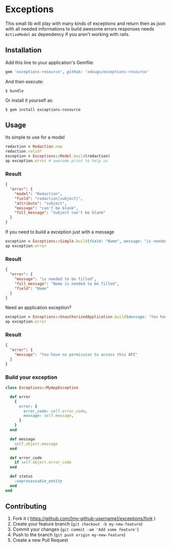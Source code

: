 # Exceptions

This small lib will play with many kinds of exceptions and return then as json with all needed informations to build awesome errors responses
needs `ActiveModel` as dependency if you aren't working with rails.

## Installation

Add this line to your application's Gemfile:

```ruby
gem 'exceptions-resource', github: 'xdougx/exceptions-resource'
```

And then execute:

    $ bundle

Or install it yourself as:

    $ gem install exceptions-resource

## Usage

Its simple to use for a model

``` ruby
redaction = Redaction.new
redaction.valid?
exception = Exceptions::Model.build(redaction)
ap exception.error # awesome print to help us
```

### Result
``` json
{
  "error": {
    "model": "Redaction",
    "field": "redaction[subject]",
    "attribute": "subject",
    "message": "can't be blank",
    "full_message": "Subject can't be blank"
  }
}
```

If you need to build a exception just with a message

``` ruby
exception = Exceptions::Simple.build(field: "Name", message: "is needed to be filled")
ap exception.error
```

### Result
``` json
{
  "error": {
    "message": "is needed to be filled",
    "full_message": "Name is needed to be filled",
    "field": "Name"
  }
}
```

Need an application exception?

``` ruby
exception = Exceptions::UnauthorizedApplication.build(message: "You have no permission to access this API")
ap exception.error
```

### Result
``` json
{
  "error": {
    "message": "You have no permission to access this API"
  }
}
```

### Build your exception

``` ruby
class Exceptions::MyAppException

  def error
    { 
      error: { 
        error_code: self.error_code, 
        message: self.message,
      } 
    }
  end

  def message 
    self.object.message
  end

  def error_code
    if self.object.error_code
  end

  def status
    :unprocessable_entity
  end
end
```

## Contributing

1. Fork it ( https://github.com/[my-github-username]/exceptions/fork )
2. Create your feature branch (`git checkout -b my-new-feature`)
3. Commit your changes (`git commit -am 'Add some feature'`)
4. Push to the branch (`git push origin my-new-feature`)
5. Create a new Pull Request

